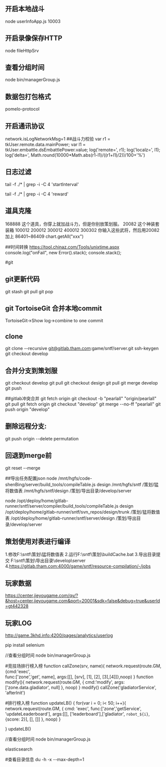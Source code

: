 ## 开启本地战斗
node userInfoApp.js 10003

## 开启录像保存HTTP
node fileHttpSrv
## 查看分组时间
node bin/managerGroup.js

## 数据包打包格式
pomelo-protocol
## 开启通讯协议
network.isLogNetworkMsg=1
##战斗力校验
var r1 = tkUser.remote.data.mainPower;
var l1 = tkUser.embattle.dsEmbattlePower.value;
log('remote=', r1);
log('localz=', l1);
log('delta=', Math.round(10000*Math.abs(r1-l1)/((r1+l1)/2))/100+'%')

## 日志过滤
tail -f ./* | grep -i -C 4 'startInterval'

tail -f ./* | grep -i -C 4 'reward'

## 道具克隆
168888 这个道具，你穿上就加战斗力，但是你别放策划服。
20082 这个神装套装箱
100012 200012  300012  400012  300302
你输入这些武将，然后用20082加上
86401~86409
chart.getAll("xxx")

##时间转换
https://tool.chinaz.com/Tools/unixtime.aspx
console.log("onFail", new Error().stack);
console.stack();

#git
## git更新代码
git stash
git pull
git pop

## git TortoiseGit 合并本地commit
TortoiseGit->Show log->combine to one commit

## clone
git clone --recursive git@gitlab.tham.com:game/sntf/server.git
ssh-keygen
git checkout develop

## 合并分支到策划服
git checkout develop
git pull
git checkout  design
git pull
git merge develop
git push


##gitlab冲突合并
git fetch origin
git checkout -b "pearlall" "origin/pearlall"
git pull
git fetch origin
git checkout "develop"
git merge --no-ff "pearlall"
git push origin "develop"

## 删除远程分支: 
git push origin --delete permutation

## 回退到merge前
git reset --merge 

##导出任务配置json
node /mnt/hgfs/code-shenBing/server/build_tools/compileTable.js design /mnt/hgfs/sntf /策划/猛将数值表 /mnt/hgfs/sntf/design /策划/导出目录/develop/server

node /opt/deploy/home/gitlab-runner/sntf/server/compiler/build_tools/compileTable.js design /opt/deploy/home/gitlab-runner/sntf/svn_repos/design/trunk /策划/猛将数值表 /opt/deploy/home/gitlab-runner/sntf/server/design /策划/导出目录/develop/server




## 策划使用对表进行编译
1.修改F:\sntf\策划\猛将数值表
2.运行F:\sntf\策划\buildCache.bat
3.导出目录提交 F:\sntf\策划\导出目录\develop\server
4.https://gitlab.tham.com:4000/game/sntf/resource-compilation/-/jobs


## 玩家数据
https://center.jieyougame.com/qy/?&host=center.jieyougame.com&port=20001&sdk=false&debug=true&userId=gt442328

## 玩家LOG
http://game.3khd.info:4200/pages/analytics/userlog

pip install selenium

//查看分组时间
node bin/managerGroup.js

#竞技场排行榜入榜
function callZone(srv, name){
    network.request(route.GM, {cmd:'exec',  
    func:['zone','get',   name],
    args:[[],    [srv],  [1],    [2],    [3],[4]]},noop)
  }
  function modify(){
      network.request(route.GM, {
          cmd:'modify',
          args:['zone.data.gladiator', null]
      }, noop)
  }
modify()
  callZone('gladiatorService', 'afterInit')


#排行榜入榜
function updateLB() {
  for(var i = 0; i< 50; i++){
      network.request(route.GM, { cmd: 'exec',
    func:['zone','getService',          'updateLeaderboard'],
    args:[[],    ['leaderboard'],['gladiator', `robot_${i}`, {score: 2}],          [],   []]
  }, noop) 
  }
  
}
updateLB()

//查看分组时间
node bin/managerGroup.js

elasticsearch

#查看目录信息
du -h -x --max-depth=1





